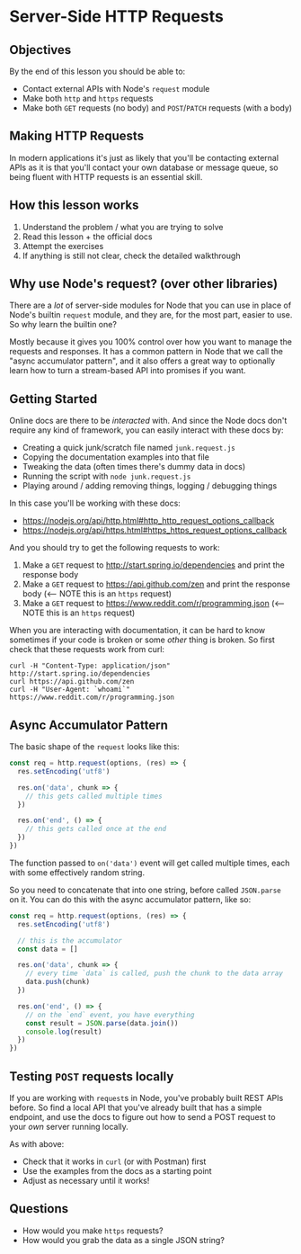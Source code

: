 # Server-Side HTTP Requests

## Objectives

By the end of this lesson you should be able to:

- Contact external APIs with Node's `request` module
- Make both `http` and `https` requests
- Make both `GET` requests (no body) and `POST`/`PATCH` requests (with a body)

## Making HTTP Requests

In modern applications it's just as likely that you'll be contacting external APIs as it is that you'll contact your own database or message queue, so being fluent with HTTP requests is an essential skill.

## How this lesson works

1. Understand the problem / what you are trying to solve
1. Read this lesson + the official docs
1. Attempt the exercises
  1. If anything is still not clear, check the detailed walkthrough

## Why use Node's request? (over other libraries)

There are a _lot_ of server-side modules for Node that you can use in place of Node's builtin `request` module, and they are, for the most part, easier to use.  So why learn the builtin one?

Mostly because it gives you 100% control over how you want to manage the requests and responses.  It has a common pattern in Node that we call the "async accumulator pattern", and it also offers a great way to optionally learn how to turn a stream-based API into promises if you want.

## Getting Started

Online docs are there to be _interacted_ with.  And since the Node docs don't require any kind of framework, you can easily interact with these docs by:

- Creating a quick junk/scratch file named `junk.request.js`
- Copying the documentation examples into that file
- Tweaking the data (often times there's dummy data in docs)
- Running the script with `node junk.request.js`
- Playing around / adding removing things, logging / debugging things

In this case you'll be working with these docs:

- https://nodejs.org/api/http.html#http_http_request_options_callback
- https://nodejs.org/api/https.html#https_https_request_options_callback

And you should try to get the following requests to work:

1. Make a `GET` request to http://start.spring.io/dependencies and print the response body
1. Make a `GET` request to https://api.github.com/zen and print the response body (<-- NOTE this is an `https` request)
1. Make a `GET` request to https://www.reddit.com/r/programming.json (<-- NOTE this is an `https` request)

When you are interacting with documentation, it can be hard to know sometimes if your code is broken or some _other_ thing is broken.  So first check that these requests work from curl:

```
curl -H "Content-Type: application/json" http://start.spring.io/dependencies
curl https://api.github.com/zen
curl -H "User-Agent: `whoami`" https://www.reddit.com/r/programming.json
```

## Async Accumulator Pattern

The basic shape of the `request` looks like this:

```js
const req = http.request(options, (res) => {
  res.setEncoding('utf8')

  res.on('data', chunk => {
    // this gets called multiple times
  })

  res.on('end', () => {
    // this gets called once at the end
  })
})
```

The function passed to `on('data')` event will get called multiple times, each with some effectively random string.

So you need to concatenate that into one string, before called `JSON.parse` on it.  You can do this with the async accumulator pattern, like so:

```js
const req = http.request(options, (res) => {
  res.setEncoding('utf8')

  // this is the accumulator
  const data = []

  res.on('data', chunk => {
    // every time `data` is called, push the chunk to the data array
    data.push(chunk)
  })

  res.on('end', () => {
    // on the `end` event, you have everything
    const result = JSON.parse(data.join())
    console.log(result)
  })
})
```

## Testing `POST` requests locally

If you are working with `request`s in Node, you've probably built REST APIs before.  So find a local API that you've already built that has a simple endpoint, and use the docs to figure out how to send a POST request to your _own_ server running locally.

As with above:

- Check that it works in `curl` (or with Postman) first
- Use the examples from the docs as a starting point
- Adjust as necessary until it works!

## Questions

- How would you make `https` requests?
- How would you grab the data as a single JSON string?
